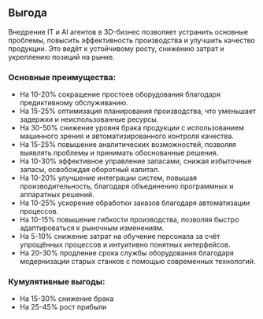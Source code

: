 ## Выгода

Внедрение IT и AI агентов в 3D-бизнес позволяет устранить основные проблемы, повысить эффективность производства и улучшить качество продукции. Это ведёт к устойчивому росту, снижению затрат и укреплению позиций на рынке.

### Основные преимущества:

- На 10-20% сокращение простоев оборудования благодаря предиктивному обслуживанию.
- На 15-25% оптимизация планирования производства, что уменьшает задержки и неиспользованные ресурсы.
- На 30-50% снижение уровня брака продукции с использованием машинного зрения и автоматизированного контроля качества.
- На 15-25% повышение аналитических возможностей, позволяя выявлять проблемы и принимать обоснованные решения.
- На 10-30% эффективное управление запасами, снижая избыточные запасы, освобождая оборотный капитал.
- На 10-20% улучшение интеграции систем, повышая производительность, благодаря объединению программных и аппаратных решений.
- На 10-25% ускорение обработки заказов благодаря автоматизации процессов.
- На 10-15% повышение гибкости производства, позволяя быстро адаптироваться к рыночным изменениям.
- На 5-10% снижение затрат на обучение персонала за счёт упрощённых процессов и интуитивно понятных интерфейсов.
- На 20-30% продление срока службы оборудования благодаря модернизации старых станков с помощью современных технологий.

### Кумулятивные выгоды:
- На 15-30% снижение брака
- На 25-45% рост прибыли